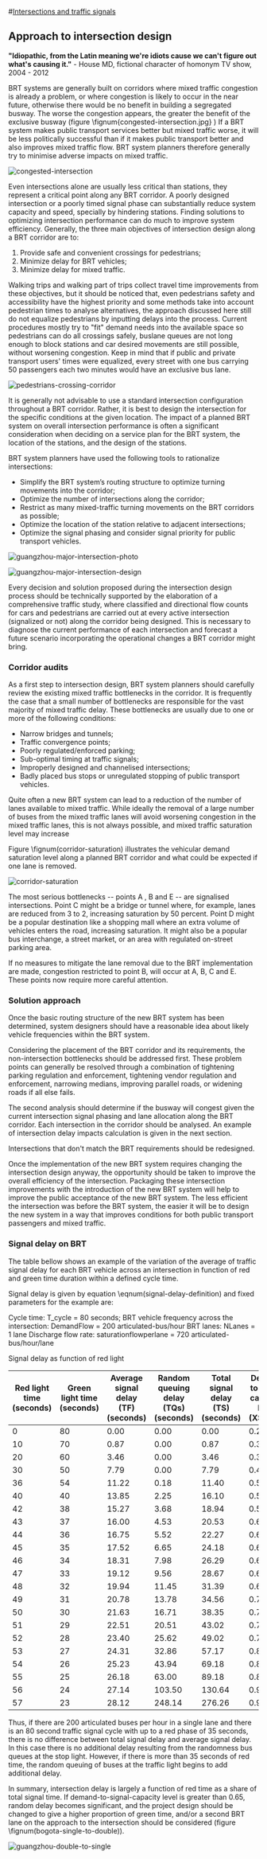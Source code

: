 #[Intersections and traffic signals](toc.md#toc)

## Approach to intersection design

**"Idiopathic, from the Latin meaning we're idiots cause we can't figure out what's causing it."** - House MD, fictional character of homonym TV show, 2004 - 2012

BRT systems are generally built on corridors where mixed traffic congestion is already a problem, or where congestion is likely to occur in the near future, otherwise there would be no benefit in building a segregated busway.  The worse the congestion appears, the greater the benefit of the exclusive busway (figure \fignum{congested-intersection.jpg} )  If a BRT system makes public transport services better but mixed traffic worse, it will be less politically successful than if it makes public transport better and also improves mixed traffic flow.  BRT system planners therefore generally try to minimise adverse impacts on mixed traffic.

![congested-intersection ](img/congested-intersection.jpg "The introduction of BRT and design changes to poorly controlled and congested intersections often leads to efficiency improvements for both public transport vehicles and mixed traffic.  Photo by Lloyd Wright.")

Even intersections alone are usually less critical than stations, they represent a critical point along any BRT corridor. A poorly designed intersection or a poorly timed signal phase can substantially reduce system capacity and speed, specially by hindering stations. Finding solutions to optimizing intersection performance can do much to improve system efficiency. Generally, the three main objectives of intersection design along a BRT corridor are to:

1. Provide safe and convenient crossings for pedestrians;
2. Minimize delay for BRT vehicles;
3. Minimize delay for mixed traffic.

Walking trips and walking part of trips collect travel time improvements from these objectives, but it should be noticed that, even pedestrians safety and accessibility have the highest priority and some methods take into account pedestrian times to analyse alternatives, the approach discussed here still do not equalize pedestrians by inputting delays into the process. Current procedures mostly try to "fit" demand needs into the available space so pedestrians can do all crossings safely, buslane queues are not long enough to block stations and car desired movements are still possible, without worsening congestion. Keep in mind that if public and private transport users' times were equalized, every street with one bus carrying 50 passengers each two minutes would have an exclusive bus lane.

![pedestrians-crossing-corridor](img/pedestrians-crossing-corridor.jpg "Intersection design affects the BRT system’s efficiency, pedestrian safety and access, and flows of mixed traffic vehicles. Photo by Lloyd Wright.")

It is generally not advisable to use a standard intersection configuration throughout a BRT corridor. Rather, it is best to design the intersection for the specific conditions at the given location. The impact of a planned BRT system on overall intersection performance is often a significant consideration when deciding on a service plan for the BRT system, the location of the stations, and the design of the stations.

BRT system planners have used the following tools to rationalize intersections: 

- Simplify the BRT system’s routing structure to optimize turning movements into the corridor;
- Optimize the number of intersections along the corridor;
- Restrict as many mixed-traffic turning movements on the BRT corridors as possible;
- Optimize the location of the station relative to adjacent intersections;
- Optimize the signal phasing and consider signal priority for public transport vehicles.

![guangzhou-major-intersection-photo](img/guangzhou-major-intersection-photo.jpg "Typical major intersection on a BRT corridor in Guangzhou, China. Note at this intersection of the BRT corridor with Chibei Avenue, the station is located away from the intersection, and in order to turn cross traffic, the two-phase intersection requires a u-turn in the perpendicular road. Before the BRT, this four-phase intersection was a major traffic-congestion point. Photo by Karl Fjellstrom")

![guangzhou-major-intersection-design](img/guangzhou-major-intersection-design.jpg "Typical major intersection on a BRT corridor in Guangzhou, China. Note at this intersection of the BRT corridor with Chibei Avenue, the station is located away from the intersection, and in order to turn cross traffic, the two-phase intersection requires a u-turn in the perpendicular road. Before the BRT, this four-phase intersection was a major traffic-congestion point. Intersection design by ITDP and GMEDRI.")

Every decision and solution proposed during the intersection design process should be technically supported by the elaboration of a comprehensive traffic study, where classified and directional flow counts for cars and pedestrians are carried out at every active intersection (signalized or not) along the corridor being designed. This is necessary to diagnose the current performance of each intersection and forecast a future scenario incorporating the operational changes a BRT corridor might bring. 

### Corridor audits

As a first step to intersection design, BRT system planners should carefully review the existing mixed traffic bottlenecks in the corridor.  It is frequently the case that a small number of bottlenecks are responsible for the vast majority of mixed traffic delay.  These bottlenecks are usually due to one or more of the following conditions: 

- Narrow bridges and tunnels;
- Traffic convergence points;
- Poorly regulated/enforced parking;
- Sub-optimal timing at traffic signals;
- Improperly designed and channelised intersections;
- Badly placed bus stops or unregulated stopping of public transport vehicles.

Quite often a new BRT system can lead to a reduction of the number of lanes available to mixed traffic.  While ideally the removal of a large number of buses from the mixed traffic lanes will avoid worsening congestion in the mixed traffic lanes, this is not always possible, and mixed traffic saturation level may increase

Figure \fignum(corridor-saturation) illustrates the vehicular demand saturation level along a planned BRT corridor and what could be expected if one lane is removed. 

![corridor-saturation](img/corridor-sat-3ed9.3.png "Current demand saturation level for mixed traffic can be expected to off-set with the transference of one lane to the planned BRT system.")

The most serious bottlenecks -- points A , B and E -- are signalised intersections. Point C might be a bridge or tunnel where, for example, lanes are reduced from 3 to 2, increasing saturation by 50 percent. Point D might be a popular destination like a shopping mall where an extra volume of vehicles enters the road, increasing saturation.  It might also be a popular bus interchange, a street market, or an area with regulated on-street parking area. 

If no measures to mitigate the lane removal due to the BRT implementation are made, congestion restricted to point B, will  occur at A, B, C and E. These points now require more careful attention.

### Solution approach

Once the basic routing structure of the new BRT system has been determined, system designers should have a reasonable idea about likely vehicle frequencies within the BRT system. 

Considering the placement of the BRT corridor and its requirements, the non-intersection bottlenecks should be addressed first.  These problem points can generally be resolved through a combination of tightening parking regulation and enforcement, tightening vendor regulation and enforcement, narrowing medians, improving parallel roads, or widening roads if all else fails.  

The second analysis should determine if the busway will congest given the current intersection signal phasing and lane allocation along the BRT corridor. Each intersection in the corridor should be analysed. An example of intersection delay impacts calculation is given in the next section.

Intersections that don't match the BRT requirements should be redesigned.

Once the implementation of the new BRT system requires changing the intersection design anyway, the opportunity should be taken to improve the overall efficiency of the intersection. Packaging these intersection improvements with the introduction of the new BRT system will help to improve the public acceptance of the new BRT system. The less efficient the intersection was before the BRT system, the easier it will be to design the new system in a way that improves conditions for both public transport passengers and mixed traffic. 

### Signal delay on BRT

The table bellow shows an example of the variation of the average of traffic signal delay for each BRT vehicle across an intersection in function of red and  green time duration within a defined cycle time.

Signal delay is given by equation \eqnum(signal-delay-definition) and fixed parameters for the example are:

Cycle time: T_cycle = 80 seconds;
BRT vehicle frequency across the intersection: DemandFlow = 200 articulated-bus/hour
BRT lanes: NLanes = 1 lane
Discharge flow rate: saturationflowperlane = 720 articulated-bus/hour/lane

Signal delay as function of red light

| Red light time  (seconds) | Green light time  (seconds) | Average signal delay (TF) (seconds) | Random queuing delay (TQs) (seconds) | Total signal delay (TS) (seconds) | Demand to signal capacity level (XSignal)
|-----------|------------|----------------|-----------------|----------------|------------
| 0  | 80 | 0.00  | 0.00   | 0.00   | 0.28
| 10 | 70 | 0.87  | 0.00   | 0.87   | 0.32
| 20 | 60 | 3.46  | 0.00   | 3.46   | 0.37
| 30 | 50 | 7.79  | 0.00   | 7.79   | 0.44
| 36 | 54 | 11.22 | 0.18   | 11.40  | 0.51
| 40 | 40 | 13.85 | 2.25   | 16.10  | 0.56
| 42 | 38 | 15.27 | 3.68   | 18.94  | 0.58
| 43 | 37 | 16.00 | 4.53   | 20.53  | 0.60
| 44 | 36 | 16.75 | 5.52   | 22.27  | 0.62
| 45 | 35 | 17.52 | 6.65   | 24.18  | 0.63
| 46 | 34 | 18.31 | 7.98   | 26.29  | 0.65
| 47 | 33 | 19.12 | 9.56   | 28.67  | 0.67
| 48 | 32 | 19.94 | 11.45  | 31.39  | 0.69
| 49 | 31 | 20.78 | 13.78  | 34.56  | 0.72
| 50 | 30 | 21.63 | 16.71  | 38.35  | 0.74
| 51 | 29 | 22.51 | 20.51  | 43.02  | 0.77
| 52 | 28 | 23.40 | 25.62  | 49.02  | 0.79
| 53 | 27 | 24.31 | 32.86  | 57.17  | 0.82
| 54 | 26 | 25.23 | 43.94  | 69.18  | 0.85
| 55 | 25 | 26.18 | 63.00  | 89.18  | 0.89
| 56 | 24 | 27.14 | 103.50 | 130.64 | 0.93
| 57 | 23 | 28.12 | 248.14 | 276.26 | 0.97

Thus, if there are 200 articulated buses per hour in a single lane and there is an 80 second traffic signal cycle with up to a red phase of 35 seconds, there is no difference between total signal delay and average signal delay.  In this case there is no additional delay resulting from the randomness bus queues at the stop light.   However, if there is more than 35 seconds of red time, the random queuing of buses at the traffic light begins to add additional delay.

In summary, intersection delay is largely a function of red time as a share of total signal time.  If demand-to-signal-capacity level is greater than 0.65, random delay becomes significant, and the project design should be changed to give a higher proportion of green time, and/or a second BRT lane on the approach to the intersection should be considered (figure \fignum(bogota-single-to-double)).

![guangzhou-double-to-single](img/guangzhou-single-to-double.jpg "Single to double lanes just before the intersection in Bogotá to assure proper capacity. Photo by Oscar Edmundo Diaz, GSD+).")

